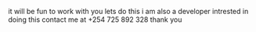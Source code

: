 it will be fun to work with you lets do this i am also a developer intrested in doing this
contact me at +254 725 892 328
thank you 
